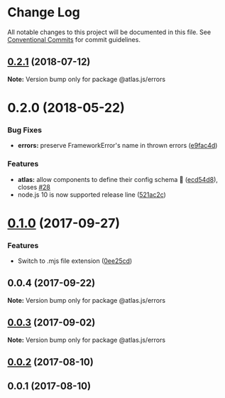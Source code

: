 # Change Log

All notable changes to this project will be documented in this file.
See [Conventional Commits](https://conventionalcommits.org) for commit guidelines.

<a name="0.2.1"></a>
## [0.2.1](https://github.com/strvcom/atlas.js/compare/@atlas.js/errors@0.2.0...@atlas.js/errors@0.2.1) (2018-07-12)




**Note:** Version bump only for package @atlas.js/errors

<a name="0.2.0"></a>
# 0.2.0 (2018-05-22)


### Bug Fixes

* **errors:** preserve FrameworkError's name in thrown errors ([e9fac4d](https://github.com/strvcom/atlas.js/commit/e9fac4d))


### Features

* **atlas:** allow components to define their config schema 💪 ([ecd54d8](https://github.com/strvcom/atlas.js/commit/ecd54d8)), closes [#28](https://github.com/strvcom/atlas.js/issues/28)
* node.js 10 is now supported release line ([521ac2c](https://github.com/strvcom/atlas.js/commit/521ac2c))




<a name="0.1.0"></a>
# [0.1.0](https://github.com/strvcom/atlas.js/compare/@atlas.js/errors@0.0.4...@atlas.js/errors@0.1.0) (2017-09-27)


### Features

* Switch to .mjs file extension ([0ee25cd](https://github.com/strvcom/atlas.js/commit/0ee25cd))




<a name="0.0.4"></a>
## 0.0.4 (2017-09-22)




**Note:** Version bump only for package @atlas.js/errors

<a name="0.0.3"></a>
## [0.0.3](https://github.com/strvcom/atlas.js/compare/@atlas.js/errors@0.0.2...@atlas.js/errors@0.0.3) (2017-09-02)




**Note:** Version bump only for package @atlas.js/errors

<a name="0.0.2"></a>
## [0.0.2](https://github.com/strvcom/atlas.js/compare/@atlas.js/errors@0.0.1...@atlas.js/errors@0.0.2) (2017-08-10)




<a name="0.0.1"></a>
## 0.0.1 (2017-08-10)
